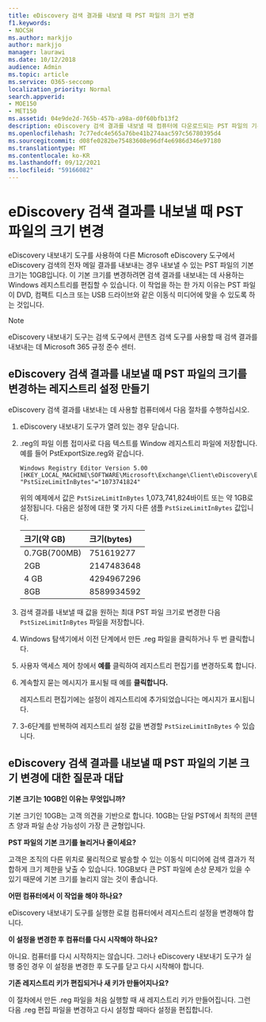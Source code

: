 ```yaml
---
title: eDiscovery 검색 결과를 내보낼 때 PST 파일의 크기 변경
f1.keywords:
- NOCSH
ms.author: markjjo
author: markjjo
manager: laurawi
ms.date: 10/12/2018
audience: Admin
ms.topic: article
ms.service: O365-seccomp
localization_priority: Normal
search.appverid:
- MOE150
- MET150
ms.assetid: 04e9de2d-765b-457b-a98a-d0f60bfb13f2
description: eDiscovery 검색 결과를 내보낼 때 컴퓨터에 다운로드되는 PST 파일의 기본 크기를 변경할 수 있습니다.
ms.openlocfilehash: 7c77edc4e565a76be41b274aac597c56780395d4
ms.sourcegitcommit: d08fe0282be75483608e96df4e6986d346e97180
ms.translationtype: MT
ms.contentlocale: ko-KR
ms.lasthandoff: 09/12/2021
ms.locfileid: "59166082"
---
```

# <a name="change-the-size-of-pst-files-when-exporting-ediscovery-search-results"></a>eDiscovery 검색 결과를 내보낼 때 PST 파일의 크기 변경

eDiscovery 내보내기 도구를 사용하여 다른 Microsoft eDiscovery 도구에서 eDiscovery 검색의 전자 메일 결과를 내보내는 경우 내보낼 수 있는 PST 파일의 기본 크기는 10GB입니다. 이 기본 크기를 변경하려면 검색 결과를 내보내는 데 사용하는 Windows 레지스트리를 편집할 수 있습니다. 이 작업을 하는 한 가지 이유는 PST 파일이 DVD, 컴팩트 디스크 또는 USB 드라이브와 같은 이동식 미디어에 맞을 수 있도록 하는 것입니다. 
  
> [!NOTE]
> eDiscovery 내보내기 도구는 검색 도구에서 콘텐츠 검색 도구를 사용할 때 검색 결과를 내보내는 데 Microsoft 365 규정 준수 센터.
  
## <a name="create-a-registry-setting-to-change-the-size-of-pst-files-when-you-export-ediscovery-search-results"></a>eDiscovery 검색 결과를 내보낼 때 PST 파일의 크기를 변경하는 레지스트리 설정 만들기

eDiscovery 검색 결과를 내보내는 데 사용할 컴퓨터에서 다음 절차를 수행하십시오.
  
1. eDiscovery 내보내기 도구가 열려 있는 경우 닫습니다. 
    
2. .reg의 파일 이름 접미사로 다음 텍스트를 Window 레지스트리 파일에 저장합니다. 예를 들어 PstExportSize.reg와 같습니다. 
    
    ```text
    Windows Registry Editor Version 5.00
    [HKEY_LOCAL_MACHINE\SOFTWARE\Microsoft\Exchange\Client\eDiscovery\ExportTool]
    "PstSizeLimitInBytes"="1073741824"
    ```

    위의 예제에서 값은  `PstSizeLimitInBytes` 1,073,741,824바이트 또는 약 1GB로 설정됩니다. 다음은 설정에 대한 몇 가지 다른 샘플  `PstSizeLimitInBytes` 값입니다. 
    
    |**크기(약 GB)**|**크기(bytes)**|
    |:-----|:-----|
    |0.7GB(700MB)  <br/> |751619277  <br/> |
    |2GB  <br/> |2147483648  <br/> |
    |4 GB  <br/> |4294967296  <br/> |
    |8GB  <br/> |8589934592  <br/> |
   
3. 검색 결과를 내보낼 때 값을 원하는 최대 PST 파일 크기로 변경한 다음 `PstSizeLimitInBytes` 파일을 저장합니다. 
    
4. Windows 탐색기에서 이전 단계에서 만든 .reg 파일을 클릭하거나 두 번 클릭합니다.
    
5. 사용자 액세스 제어 창에서 **예를** 클릭하여 레지스트리 편집기를 변경하도록 합니다. 
    
6. 계속할지 묻는 메시지가 표시될 때 예를 **클릭합니다.**
    
    레지스트리 편집기에는 설정이 레지스트리에 추가되었습니다는 메시지가 표시됩니다.
    
7. 3-6단계를 반복하여 레지스트리 설정 값을 변경할  `PstSizeLimitInBytes` 수 있습니다. 
  
## <a name="frequently-asked-questions-about-changing-the-default-size-of-pst-files-when-you-export-ediscovery-search-results"></a>eDiscovery 검색 결과를 내보낼 때 PST 파일의 기본 크기 변경에 대한 질문과 대답

 **기본 크기는 10GB인 이유는 무엇입니까?**
  
기본 크기인 10GB는 고객 의견을 기반으로 합니다. 10GB는 단일 PST에서 최적의 콘텐츠 양과 파일 손상 가능성이 가장 큰 균형입니다.
  
 **PST 파일의 기본 크기를 늘리거나 줄이세요?**
  
고객은 조직의 다른 위치로 물리적으로 발송할 수 있는 이동식 미디어에 검색 결과가 적합하게 크기 제한을 낮출 수 있습니다. 10GB보다 큰 PST 파일에 손상 문제가 있을 수 있기 때문에 기본 크기를 늘리지 않는 것이 좋습니다.
  
 **어떤 컴퓨터에서 이 작업을 해야 하나요?**
  
eDiscovery 내보내기 도구를 실행한 로컬 컴퓨터에서 레지스트리 설정을 변경해야 합니다.
  
 **이 설정을 변경한 후 컴퓨터를 다시 시작해야 하나요?**
  
아니요. 컴퓨터를 다시 시작하지는 않습니다. 그러나 eDiscovery 내보내기 도구가 실행 중인 경우 이 설정을 변경한 후 도구를 닫고 다시 시작해야 합니다.
  
 **기존 레지스트리 키가 편집되거나 새 키가 만들어지나요?**
  
이 절차에서 만든 .reg 파일을 처음 실행할 때 새 레지스트리 키가 만들어집니다. 그런 다음 .reg 편집 파일을 변경하고 다시 설정할 때마다 설정을 편집합니다.
